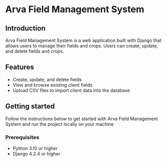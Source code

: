 # Arva Field Management System

## Introduction
Arva Field Management System is a web application built with Django that allows users to manage their fields and crops. Users can create, update, and delete fields and crops.

## Features
- Create, update, and delete fields
- View and browse existing client fields
- Upload CSV files to import client data into the database

## Getting started

Follow the instructions below to get started with Arva Field Management System and run the project locally on your machine

### Prerequisites

- Python 3.10 or higher
- Django 4.2.4 or higher


